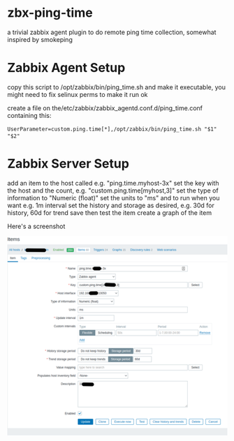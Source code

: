 # zbx-ping-time

a trivial zabbix agent plugin to do remote ping time collection,
somewhat inspired by smokeping


# Zabbix Agent Setup

copy this script to /opt/zabbix/bin/ping_time.sh
and make it executable, you might need to fix selinux perms to make it run ok

create a file on the/etc/zabbix/zabbix_agentd.conf.d/ping_time.conf containing this:
```
UserParameter=custom.ping.time[*],/opt/zabbix/bin/ping_time.sh "$1" "$2"
```

# Zabbix Server Setup

add an item to the host called e.g. "ping.time.myhost-3x"
set the key with the host and the count, e.g. "custom.ping.time[myhost,3]"
set the type of information to "Numeric (float)"
set the units to "ms" and to run when you want e.g. 1m interval
set the history and storage as desired, e.g. 30d for history, 60d for trend
save then test the item
create a graph of the item

Here's a screenshot

![server side item](https://raw.githubusercontent.com/speculatrix/zbx-ping-time/main/zabbix_ping_time.server-item.png "server side item")

